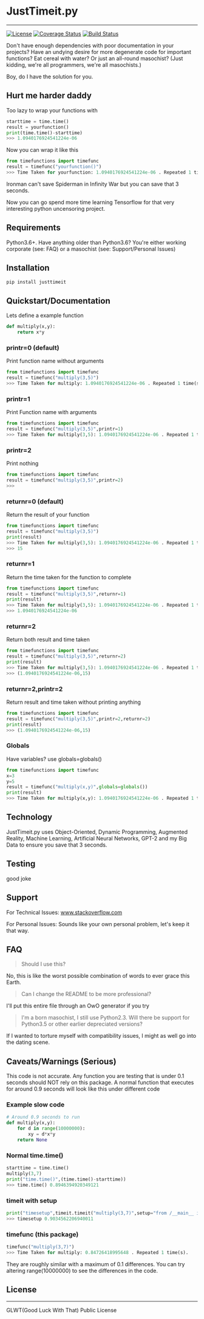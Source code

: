 # JustTimeit.py

---

[![License](https://img.shields.io/badge/license-GLWT-green.svg)](https://github.com/goldencorgi/justtimeit/LICENSE) [![Coverage Status](https://coveralls.io/repos/github/GoldenCorgi/just-time-it/badge.svg?branch=master)](https://coveralls.io/github/GoldenCorgi/just-time-it?branch=master) [![Build Status](https://travis-ci.com/GoldenCorgi/just-time-it.svg?branch=master)](https://travis-ci.com/GoldenCorgi/just-time-it)

Don't have enough dependencies with poor documentation in your projects? Have an undying desire for more degenerate code for important functions? Eat cereal with water? Or just an all-round masochist? (Just kidding, we're all programmers, we're all masochists.)

Boy, do I have the solution for you.

## Hurt me harder daddy

Too lazy to wrap your functions with

```python
starttime = time.time()
result = yourfunction()
print(time.time()-starttime)
>>> 1.0940176924541224e-06
```

Now you can wrap it like this

``` python
from timefunctions import timefunc
result = timefunc("yourfunction()")
>>> Time Taken for yourfunction: 1.0940176924541224e-06 . Repeated 1 time(s).
```

Ironman can't save Spiderman in Infinity War but you can save that 3 seconds.

Now you can go spend more time learning Tensorflow for that very interesting python uncensoring project. 

## Requirements

Python3.6+. Have anything older than Python3.6? You're either working corporate (see: FAQ) or a masochist (see: Support/Personal Issues)

## Installation

```python
pip install justtimeit
```

## Quickstart/Documentation

Lets define a example function

```python
def multiply(x,y):
    return x*y
```

### printr=0 (default)

Print function name without arguments

```python
from timefunctions import timefunc
result = timefunc("multiply(3,5)")
>>> Time Taken for multiply: 1.0940176924541224e-06 . Repeated 1 time(s).
```

### printr=1

Print Function name with arguments

```python
from timefunctions import timefunc
result = timefunc("multiply(3,5)",printr=1)
>>> Time Taken for multiply(3,5): 1.0940176924541224e-06 . Repeated 1 time(s).
```

### printr=2

Print nothing

```python
from timefunctions import timefunc
result = timefunc("multiply(3,5)",printr=2)
>>>
```

### returnr=0 (default)

Return the result of your function

```python
from timefunctions import timefunc
result = timefunc("multiply(3,5)")
print(result)
>>> Time Taken for multiply(3,5): 1.0940176924541224e-06 . Repeated 1 time(s).
>>> 15
```

### returnr=1

Return the time taken for the function to complete

```python
from timefunctions import timefunc
result = timefunc("multiply(3,5)",returnr=1)
print(result)
>>> Time Taken for multiply(3,5): 1.0940176924541224e-06 . Repeated 1 time(s).
>>> 1.0940176924541224e-06
```

### returnr=2

Return both result and time taken

```python
from timefunctions import timefunc
result = timefunc("multiply(3,5)",returnr=2)
print(result)
>>> Time Taken for multiply(3,5): 1.0940176924541224e-06 . Repeated 1 time(s).
>>> (1.0940176924541224e-06,15)
```

### returnr=2,printr=2

Return result and time taken without printing anything

```python
from timefunctions import timefunc
result = timefunc("multiply(3,5)",printr=2,returnr=2)
print(result)
>>> (1.0940176924541224e-06,15)
```

### Globals

Have variables? use globals=globals()

```python
from timefunctions import timefunc
x=3
y=5
result = timefunc("multiply(x,y)",globals=globals())
print(result)
>>> Time Taken for multiply(x,y): 1.0940176924541224e-06 . Repeated 1 time(s).
```


## Technology

JustTimeit.py uses Object-Oriented, Dynamic Programming, Augmented Reality, Machine Learning, Artificial Neural Networks, GPT-2 and my Big Data to ensure you save that 3 seconds.

## Testing

good joke



## Support

For Technical Issues: www.stackoverflow.com

For Personal Issues: Sounds like your own personal problem, let's keep it that way.

## FAQ

> Should I use this?

No, this is like the worst possible combination of words to ever grace this Earth.

> Can I change the README to be more professional?

I'll put this entire file through an OwO generator if you try

> I'm a born masochist, I still use Python2.3. Will there be support for Python3.5 or other earlier depreciated versions?

If I wanted to torture myself with compatibility issues, I might as well go into the dating scene.

## Caveats/Warnings (Serious)

This code is not accurate. Any function you are testing that is under 0.1 seconds should NOT rely on this package. A normal function that executes for around 0.9 seconds will look like this under different code

### Example slow code

```python
# Around 0.9 seconds to run
def multiply(x,y):
    for d in range(10000000):
        xy = d*x*y
    return None 
```

### Normal time.time()

```python
starttime = time.time()
multiply(3,7)
print("time.time()",(time.time()-starttime))
>>> time.time() 0.8946394920349121
```

### timeit with setup

```python
print("timesetup",timeit.timeit("multiply(3,7)",setup="from /__main__ import multiply",number=ss))
>>> timesetup 0.9034562206940011
```

### timefunc (this package)

```python
timefunc("multiply(3,7)")
>>> Time Taken for multiply: 0.84726418995648 . Repeated 1 time(s).
```

They are roughly similar with a maximum of 0.1 differences. You can try altering range(10000000) to see the differences in the code.

## License

---

GLWT(Good Luck With That) Public License